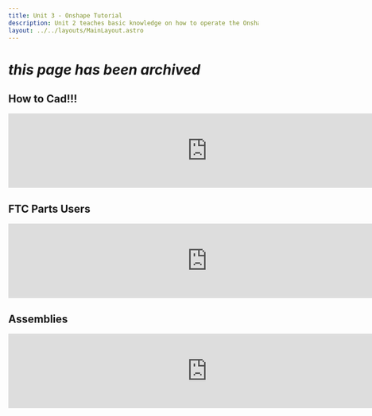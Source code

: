 ```yaml
---
title: Unit 3 - Onshape Tutorial
description: Unit 2 teaches basic knowledge on how to operate the Onshape Software
layout: ../../layouts/MainLayout.astro
---
```

# *this page has been archived*

## How to Cad!!!

<iframe src="https://docs.google.com/presentation/d/1zsX3MBvVBnlJCBb46qMWJGVUHbGdvXCdxKyE4t10-oM/embed" frameborder="0" width="800"></iframe>



## FTC Parts Users

<iframe src="https://docs.google.com/presentation/d/1gyQWcsH5sP814XdgrFrrBz6uMNwaS5Z9DKXw3PgsoYE/embed" frameborder="0" width="800"></iframe>


## Assemblies

<iframe src="https://docs.google.com/presentation/d/1jHzeSSxXSYbr_GD5z8RQNBvmN3S7LEQ7dlsYUizA7rA/embed" frameborder="0" width="800"></iframe>

